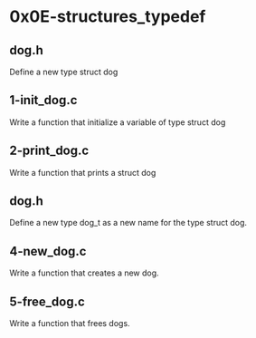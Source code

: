 # 0x0E-structures_typedef #

## dog.h ##

Define a new type struct dog

## 1-init_dog.c ##

Write a function that initialize a variable of type struct dog

## 2-print_dog.c ##

Write a function that prints a struct dog

## dog.h ##

Define a new type dog_t as a new name for the type struct dog.

## 4-new_dog.c ## 

Write a function that creates a new dog.

## 5-free_dog.c ##

Write a function that frees dogs.

